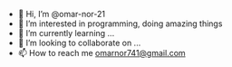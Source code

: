 - 👋 Hi, I’m @omar-nor-21
- 👀 I’m interested in programming, doing amazing things
- 🌱 I’m currently learning ...
- 💞️ I’m looking to collaborate on ...
- 📫 How to reach me omarnor741@gmail.com

<!---
omar-nor-21/omar-nor-21 is a ✨ special ✨ repository because its `README.md` (this file) appears on your GitHub profile.
You can click the Preview link to take a look at your changes.
--->
